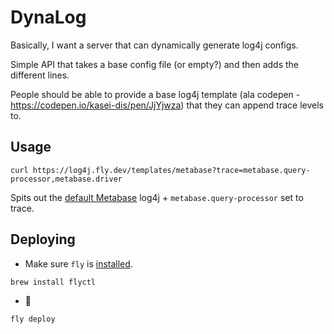 # DynaLog

Basically, I want a server that can dynamically generate log4j configs.

Simple API that takes a base config file (or empty?) and then adds the different lines.

People should be able to provide a base log4j template (ala codepen - https://codepen.io/kasei-dis/pen/JjYjwza) that they can append trace levels to.

## Usage

```shell
curl https://log4j.fly.dev/templates/metabase?trace=metabase.query-processor,metabase.driver
```

Spits out the [default Metabase](https://raw.githubusercontent.com/metabase/metabase/891e128b1f3dfad7e73250e54108148cba491678/resources/log4j.properties) log4j + `metabase.query-processor` set to trace.

## Deploying

- Make sure `fly` is [installed](https://fly.io/docs/).

```bash
brew install flyctl
```

- 🚀

```bash
fly deploy
```